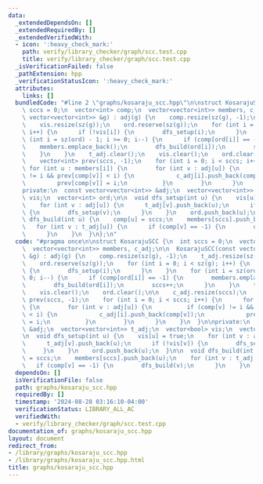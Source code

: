 ```yaml
---
data:
  _extendedDependsOn: []
  _extendedRequiredBy: []
  _extendedVerifiedWith:
  - icon: ':heavy_check_mark:'
    path: verify/library_checker/graph/scc.test.cpp
    title: verify/library_checker/graph/scc.test.cpp
  _isVerificationFailed: false
  _pathExtension: hpp
  _verificationStatusIcon: ':heavy_check_mark:'
  attributes:
    links: []
  bundledCode: "#line 2 \"graphs/kosaraju_scc.hpp\"\n\nstruct KosarajuSCC {\n  int\
    \ sccs = 0;\n  vector<int> comp;\n  vector<vector<int>> members, c_adj;\n\n  KosarajuSCC(const\
    \ vector<vector<int>> &g) : adj(g) {\n    comp.resize(sz(g), -1);\n    t_adj.resize(sz(g));\n\
    \    vis.resize(sz(g));\n    ord.reserve(sz(g));\n    for (int i = 0; i < sz(g);\
    \ i++) {\n      if (!vis[i]) {\n        dfs_setup(i);\n      }\n    }\n    for\
    \ (int i = sz(ord) - 1; i >= 0; i--) {\n      if (comp[ord[i]] == -1) {\n    \
    \    members.emplace_back();\n        dfs_build(ord[i]);\n        sccs++;\n  \
    \    }\n    }\n    t_adj.clear();\n    vis.clear();\n    ord.clear();\n\n    c_adj.resize(sccs);\n\
    \    vector<int> prev(sccs, -1);\n    for (int i = 0; i < sccs; i++) {\n     \
    \ for (int u : members[i]) {\n        for (int v : adj[u]) {\n          if (comp[v]\
    \ != i && prev[comp[v]] < i) {\n            c_adj[i].push_back(comp[v]);\n   \
    \         prev[comp[v]] = i;\n          }\n        }\n      }\n    }\n  }\n\n\
    private:\n  const vector<vector<int>> &adj;\n  vector<vector<int>> t_adj;\n  vector<bool>\
    \ vis;\n  vector<int> ord;\n\n  void dfs_setup(int u) {\n    vis[u] = true;\n\
    \    for (int v : adj[u]) {\n      t_adj[v].push_back(u);\n      if (!vis[v])\
    \ {\n        dfs_setup(v);\n      }\n    }\n    ord.push_back(u);\n  }\n\n  void\
    \ dfs_build(int u) {\n    comp[u] = sccs;\n    members[sccs].push_back(u);\n \
    \   for (int v : t_adj[u]) {\n      if (comp[v] == -1) {\n        dfs_build(v);\n\
    \      }\n    }\n  }\n};\n"
  code: "#pragma once\n\nstruct KosarajuSCC {\n  int sccs = 0;\n  vector<int> comp;\n\
    \  vector<vector<int>> members, c_adj;\n\n  KosarajuSCC(const vector<vector<int>>\
    \ &g) : adj(g) {\n    comp.resize(sz(g), -1);\n    t_adj.resize(sz(g));\n    vis.resize(sz(g));\n\
    \    ord.reserve(sz(g));\n    for (int i = 0; i < sz(g); i++) {\n      if (!vis[i])\
    \ {\n        dfs_setup(i);\n      }\n    }\n    for (int i = sz(ord) - 1; i >=\
    \ 0; i--) {\n      if (comp[ord[i]] == -1) {\n        members.emplace_back();\n\
    \        dfs_build(ord[i]);\n        sccs++;\n      }\n    }\n    t_adj.clear();\n\
    \    vis.clear();\n    ord.clear();\n\n    c_adj.resize(sccs);\n    vector<int>\
    \ prev(sccs, -1);\n    for (int i = 0; i < sccs; i++) {\n      for (int u : members[i])\
    \ {\n        for (int v : adj[u]) {\n          if (comp[v] != i && prev[comp[v]]\
    \ < i) {\n            c_adj[i].push_back(comp[v]);\n            prev[comp[v]]\
    \ = i;\n          }\n        }\n      }\n    }\n  }\n\nprivate:\n  const vector<vector<int>>\
    \ &adj;\n  vector<vector<int>> t_adj;\n  vector<bool> vis;\n  vector<int> ord;\n\
    \n  void dfs_setup(int u) {\n    vis[u] = true;\n    for (int v : adj[u]) {\n\
    \      t_adj[v].push_back(u);\n      if (!vis[v]) {\n        dfs_setup(v);\n \
    \     }\n    }\n    ord.push_back(u);\n  }\n\n  void dfs_build(int u) {\n    comp[u]\
    \ = sccs;\n    members[sccs].push_back(u);\n    for (int v : t_adj[u]) {\n   \
    \   if (comp[v] == -1) {\n        dfs_build(v);\n      }\n    }\n  }\n};\n"
  dependsOn: []
  isVerificationFile: false
  path: graphs/kosaraju_scc.hpp
  requiredBy: []
  timestamp: '2024-08-28 03:16:10-04:00'
  verificationStatus: LIBRARY_ALL_AC
  verifiedWith:
  - verify/library_checker/graph/scc.test.cpp
documentation_of: graphs/kosaraju_scc.hpp
layout: document
redirect_from:
- /library/graphs/kosaraju_scc.hpp
- /library/graphs/kosaraju_scc.hpp.html
title: graphs/kosaraju_scc.hpp
---
```

